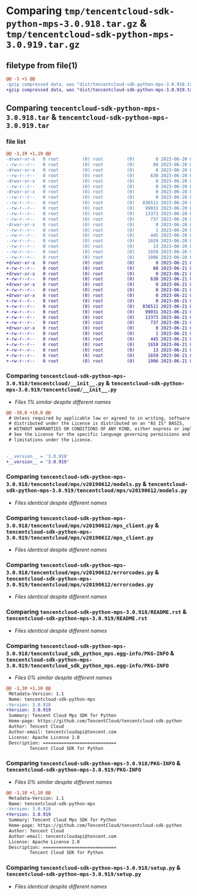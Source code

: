 # Comparing `tmp/tencentcloud-sdk-python-mps-3.0.918.tar.gz` & `tmp/tencentcloud-sdk-python-mps-3.0.919.tar.gz`

## filetype from file(1)

```diff
@@ -1 +1 @@
-gzip compressed data, was "dist/tencentcloud-sdk-python-mps-3.0.918.tar", last modified: Tue Jun 20 02:44:38 2023, max compression
+gzip compressed data, was "dist/tencentcloud-sdk-python-mps-3.0.919.tar", last modified: Wed Jun 21 00:32:27 2023, max compression
```

## Comparing `tencentcloud-sdk-python-mps-3.0.918.tar` & `tencentcloud-sdk-python-mps-3.0.919.tar`

### file list

```diff
@@ -1,19 +1,19 @@
-drwxr-xr-x   0 root         (0) root         (0)        0 2023-06-20 02:44:38.000000 tencentcloud-sdk-python-mps-3.0.918/
--rw-r--r--   0 root         (0) root         (0)       88 2023-06-20 02:44:38.000000 tencentcloud-sdk-python-mps-3.0.918/setup.cfg
-drwxr-xr-x   0 root         (0) root         (0)        0 2023-06-20 02:44:38.000000 tencentcloud-sdk-python-mps-3.0.918/tencentcloud/
--rw-r--r--   0 root         (0) root         (0)      630 2023-06-20 02:44:38.000000 tencentcloud-sdk-python-mps-3.0.918/tencentcloud/__init__.py
-drwxr-xr-x   0 root         (0) root         (0)        0 2023-06-20 02:44:38.000000 tencentcloud-sdk-python-mps-3.0.918/tencentcloud/mps/
--rw-r--r--   0 root         (0) root         (0)        0 2023-06-20 02:44:38.000000 tencentcloud-sdk-python-mps-3.0.918/tencentcloud/mps/__init__.py
-drwxr-xr-x   0 root         (0) root         (0)        0 2023-06-20 02:44:38.000000 tencentcloud-sdk-python-mps-3.0.918/tencentcloud/mps/v20190612/
--rw-r--r--   0 root         (0) root         (0)        0 2023-06-20 02:44:38.000000 tencentcloud-sdk-python-mps-3.0.918/tencentcloud/mps/v20190612/__init__.py
--rw-r--r--   0 root         (0) root         (0)   836511 2023-06-20 02:44:38.000000 tencentcloud-sdk-python-mps-3.0.918/tencentcloud/mps/v20190612/models.py
--rw-r--r--   0 root         (0) root         (0)    99031 2023-06-20 02:44:38.000000 tencentcloud-sdk-python-mps-3.0.918/tencentcloud/mps/v20190612/mps_client.py
--rw-r--r--   0 root         (0) root         (0)    13373 2023-06-20 02:44:38.000000 tencentcloud-sdk-python-mps-3.0.918/tencentcloud/mps/v20190612/errorcodes.py
--rw-r--r--   0 root         (0) root         (0)      737 2023-06-20 02:44:38.000000 tencentcloud-sdk-python-mps-3.0.918/README.rst
-drwxr-xr-x   0 root         (0) root         (0)        0 2023-06-20 02:44:38.000000 tencentcloud-sdk-python-mps-3.0.918/tencentcloud_sdk_python_mps.egg-info/
--rw-r--r--   0 root         (0) root         (0)        1 2023-06-20 02:44:38.000000 tencentcloud-sdk-python-mps-3.0.918/tencentcloud_sdk_python_mps.egg-info/dependency_links.txt
--rw-r--r--   0 root         (0) root         (0)      445 2023-06-20 02:44:38.000000 tencentcloud-sdk-python-mps-3.0.918/tencentcloud_sdk_python_mps.egg-info/SOURCES.txt
--rw-r--r--   0 root         (0) root         (0)     1659 2023-06-20 02:44:38.000000 tencentcloud-sdk-python-mps-3.0.918/tencentcloud_sdk_python_mps.egg-info/PKG-INFO
--rw-r--r--   0 root         (0) root         (0)       13 2023-06-20 02:44:38.000000 tencentcloud-sdk-python-mps-3.0.918/tencentcloud_sdk_python_mps.egg-info/top_level.txt
--rw-r--r--   0 root         (0) root         (0)     1659 2023-06-20 02:44:38.000000 tencentcloud-sdk-python-mps-3.0.918/PKG-INFO
--rw-r--r--   0 root         (0) root         (0)     1006 2023-06-20 02:44:38.000000 tencentcloud-sdk-python-mps-3.0.918/setup.py
+drwxr-xr-x   0 root         (0) root         (0)        0 2023-06-21 00:32:27.000000 tencentcloud-sdk-python-mps-3.0.919/
+-rw-r--r--   0 root         (0) root         (0)       88 2023-06-21 00:32:27.000000 tencentcloud-sdk-python-mps-3.0.919/setup.cfg
+drwxr-xr-x   0 root         (0) root         (0)        0 2023-06-21 00:32:27.000000 tencentcloud-sdk-python-mps-3.0.919/tencentcloud/
+-rw-r--r--   0 root         (0) root         (0)      630 2023-06-21 00:32:27.000000 tencentcloud-sdk-python-mps-3.0.919/tencentcloud/__init__.py
+drwxr-xr-x   0 root         (0) root         (0)        0 2023-06-21 00:32:27.000000 tencentcloud-sdk-python-mps-3.0.919/tencentcloud/mps/
+-rw-r--r--   0 root         (0) root         (0)        0 2023-06-21 00:32:27.000000 tencentcloud-sdk-python-mps-3.0.919/tencentcloud/mps/__init__.py
+drwxr-xr-x   0 root         (0) root         (0)        0 2023-06-21 00:32:27.000000 tencentcloud-sdk-python-mps-3.0.919/tencentcloud/mps/v20190612/
+-rw-r--r--   0 root         (0) root         (0)        0 2023-06-21 00:32:27.000000 tencentcloud-sdk-python-mps-3.0.919/tencentcloud/mps/v20190612/__init__.py
+-rw-r--r--   0 root         (0) root         (0)   836511 2023-06-21 00:32:27.000000 tencentcloud-sdk-python-mps-3.0.919/tencentcloud/mps/v20190612/models.py
+-rw-r--r--   0 root         (0) root         (0)    99031 2023-06-21 00:32:27.000000 tencentcloud-sdk-python-mps-3.0.919/tencentcloud/mps/v20190612/mps_client.py
+-rw-r--r--   0 root         (0) root         (0)    13373 2023-06-21 00:32:27.000000 tencentcloud-sdk-python-mps-3.0.919/tencentcloud/mps/v20190612/errorcodes.py
+-rw-r--r--   0 root         (0) root         (0)      737 2023-06-21 00:32:27.000000 tencentcloud-sdk-python-mps-3.0.919/README.rst
+drwxr-xr-x   0 root         (0) root         (0)        0 2023-06-21 00:32:27.000000 tencentcloud-sdk-python-mps-3.0.919/tencentcloud_sdk_python_mps.egg-info/
+-rw-r--r--   0 root         (0) root         (0)        1 2023-06-21 00:32:27.000000 tencentcloud-sdk-python-mps-3.0.919/tencentcloud_sdk_python_mps.egg-info/dependency_links.txt
+-rw-r--r--   0 root         (0) root         (0)      445 2023-06-21 00:32:27.000000 tencentcloud-sdk-python-mps-3.0.919/tencentcloud_sdk_python_mps.egg-info/SOURCES.txt
+-rw-r--r--   0 root         (0) root         (0)     1659 2023-06-21 00:32:27.000000 tencentcloud-sdk-python-mps-3.0.919/tencentcloud_sdk_python_mps.egg-info/PKG-INFO
+-rw-r--r--   0 root         (0) root         (0)       13 2023-06-21 00:32:27.000000 tencentcloud-sdk-python-mps-3.0.919/tencentcloud_sdk_python_mps.egg-info/top_level.txt
+-rw-r--r--   0 root         (0) root         (0)     1659 2023-06-21 00:32:27.000000 tencentcloud-sdk-python-mps-3.0.919/PKG-INFO
+-rw-r--r--   0 root         (0) root         (0)     1006 2023-06-21 00:32:27.000000 tencentcloud-sdk-python-mps-3.0.919/setup.py
```

### Comparing `tencentcloud-sdk-python-mps-3.0.918/tencentcloud/__init__.py` & `tencentcloud-sdk-python-mps-3.0.919/tencentcloud/__init__.py`

 * *Files 1% similar despite different names*

```diff
@@ -10,8 +10,8 @@
 # Unless required by applicable law or agreed to in writing, software
 # distributed under the License is distributed on an "AS IS" BASIS,
 # WITHOUT WARRANTIES OR CONDITIONS OF ANY KIND, either express or implied.
 # See the License for the specific language governing permissions and
 # limitations under the License.
 
 
-__version__ = '3.0.918'
+__version__ = '3.0.919'
```

### Comparing `tencentcloud-sdk-python-mps-3.0.918/tencentcloud/mps/v20190612/models.py` & `tencentcloud-sdk-python-mps-3.0.919/tencentcloud/mps/v20190612/models.py`

 * *Files identical despite different names*

### Comparing `tencentcloud-sdk-python-mps-3.0.918/tencentcloud/mps/v20190612/mps_client.py` & `tencentcloud-sdk-python-mps-3.0.919/tencentcloud/mps/v20190612/mps_client.py`

 * *Files identical despite different names*

### Comparing `tencentcloud-sdk-python-mps-3.0.918/tencentcloud/mps/v20190612/errorcodes.py` & `tencentcloud-sdk-python-mps-3.0.919/tencentcloud/mps/v20190612/errorcodes.py`

 * *Files identical despite different names*

### Comparing `tencentcloud-sdk-python-mps-3.0.918/README.rst` & `tencentcloud-sdk-python-mps-3.0.919/README.rst`

 * *Files identical despite different names*

### Comparing `tencentcloud-sdk-python-mps-3.0.918/tencentcloud_sdk_python_mps.egg-info/PKG-INFO` & `tencentcloud-sdk-python-mps-3.0.919/tencentcloud_sdk_python_mps.egg-info/PKG-INFO`

 * *Files 0% similar despite different names*

```diff
@@ -1,10 +1,10 @@
 Metadata-Version: 1.1
 Name: tencentcloud-sdk-python-mps
-Version: 3.0.918
+Version: 3.0.919
 Summary: Tencent Cloud Mps SDK for Python
 Home-page: https://github.com/TencentCloud/tencentcloud-sdk-python
 Author: Tencent Cloud
 Author-email: tencentcloudapi@tencent.com
 License: Apache License 2.0
 Description: ============================
         Tencent Cloud SDK for Python
```

### Comparing `tencentcloud-sdk-python-mps-3.0.918/PKG-INFO` & `tencentcloud-sdk-python-mps-3.0.919/PKG-INFO`

 * *Files 0% similar despite different names*

```diff
@@ -1,10 +1,10 @@
 Metadata-Version: 1.1
 Name: tencentcloud-sdk-python-mps
-Version: 3.0.918
+Version: 3.0.919
 Summary: Tencent Cloud Mps SDK for Python
 Home-page: https://github.com/TencentCloud/tencentcloud-sdk-python
 Author: Tencent Cloud
 Author-email: tencentcloudapi@tencent.com
 License: Apache License 2.0
 Description: ============================
         Tencent Cloud SDK for Python
```

### Comparing `tencentcloud-sdk-python-mps-3.0.918/setup.py` & `tencentcloud-sdk-python-mps-3.0.919/setup.py`

 * *Files identical despite different names*

